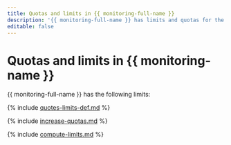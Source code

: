 ```yaml
---
title: Quotas and limits in {{ monitoring-full-name }}
description: '{{ monitoring-full-name }} has limits and quotas for the number of alerts per cloud and the number of labels per metric (including mandatory ones). For more information about the service restrictions, read this article.'
editable: false
---
```


# Quotas and limits in {{ monitoring-name }}

{{ monitoring-full-name }} has the following limits:

{% include [quotes-limits-def.md](../../_includes/quotes-limits-def.md) %}

{% include [increase-quotas.md](../../_includes/increase-quotas.md) %}

{% include [compute-limits.md](../../_includes/monitoring/monitoring-limits.md) %}
